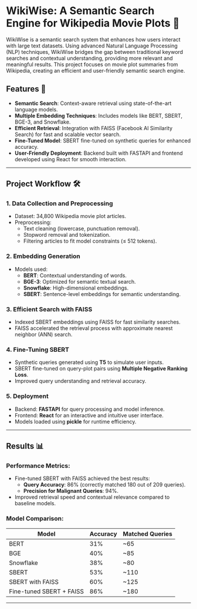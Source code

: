 # WikiWise: A Semantic Search Engine for Wikipedia Movie Plots 🎥

WikiWise is a semantic search system that enhances how users interact with large text datasets. Using advanced Natural Language Processing (NLP) techniques, WikiWise bridges the gap between traditional keyword searches and contextual understanding, providing more relevant and meaningful results. This project focuses on movie plot summaries from Wikipedia, creating an efficient and user-friendly semantic search engine.

## Features 🚀
- **Semantic Search**: Context-aware retrieval using state-of-the-art language models.
- **Multiple Embedding Techniques**: Includes models like BERT, SBERT, BGE-3, and Snowflake.
- **Efficient Retrieval**: Integration with FAISS (Facebook AI Similarity Search) for fast and scalable vector search.
- **Fine-Tuned Model**: SBERT fine-tuned on synthetic queries for enhanced accuracy.
- **User-Friendly Deployment**: Backend built with FASTAPI and frontend developed using React for smooth interaction.

---

## Project Workflow 🛠️

### 1. **Data Collection and Preprocessing**
- Dataset: 34,800 Wikipedia movie plot articles.
- Preprocessing:
  - Text cleaning (lowercase, punctuation removal).
  - Stopword removal and tokenization.
  - Filtering articles to fit model constraints (≤ 512 tokens).

### 2. **Embedding Generation**
- Models used:
  - **BERT**: Contextual understanding of words.
  - **BGE-3**: Optimized for semantic textual search.
  - **Snowflake**: High-dimensional embeddings.
  - **SBERT**: Sentence-level embeddings for semantic understanding.

### 3. **Efficient Search with FAISS**
- Indexed SBERT embeddings using FAISS for fast similarity searches.
- FAISS accelerated the retrieval process with approximate nearest neighbor (ANN) search.

### 4. **Fine-Tuning SBERT**
- Synthetic queries generated using **T5** to simulate user inputs.
- SBERT fine-tuned on query-plot pairs using **Multiple Negative Ranking Loss**.
- Improved query understanding and retrieval accuracy.

### 5. **Deployment**
- Backend: **FASTAPI** for query processing and model inference.
- Frontend: **React** for an interactive and intuitive user interface.
- Models loaded using **pickle** for runtime efficiency.

---

## Results 📊

### Performance Metrics:
- Fine-tuned SBERT with FAISS achieved the best results:
  - **Query Accuracy**: 86% (correctly matched 180 out of 209 queries).
  - **Precision for Malignant Queries**: 94%.
- Improved retrieval speed and contextual relevance compared to baseline models.

### Model Comparison:
| **Model**               | **Accuracy** | **Matched Queries** |
|--------------------------|--------------|----------------------|
| BERT                    | 31%          | ~65                 |
| BGE                     | 40%          | ~85                 |
| Snowflake               | 38%          | ~80                 |
| SBERT                   | 53%          | ~110                |
| SBERT with FAISS        | 60%          | ~125                |
| Fine-tuned SBERT + FAISS| 86%          | ~180                |

---

